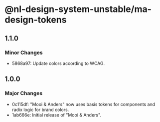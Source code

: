 # @nl-design-system-unstable/ma-design-tokens

## 1.1.0

### Minor Changes

- 5868a97: Update colors according to WCAG.

## 1.0.0

### Major Changes

- 0c115df: "Mooi & Anders" now uses basis tokens for components and radix logic for brand colors.
- 1ab666e: Initial release of "Mooi & Anders".
